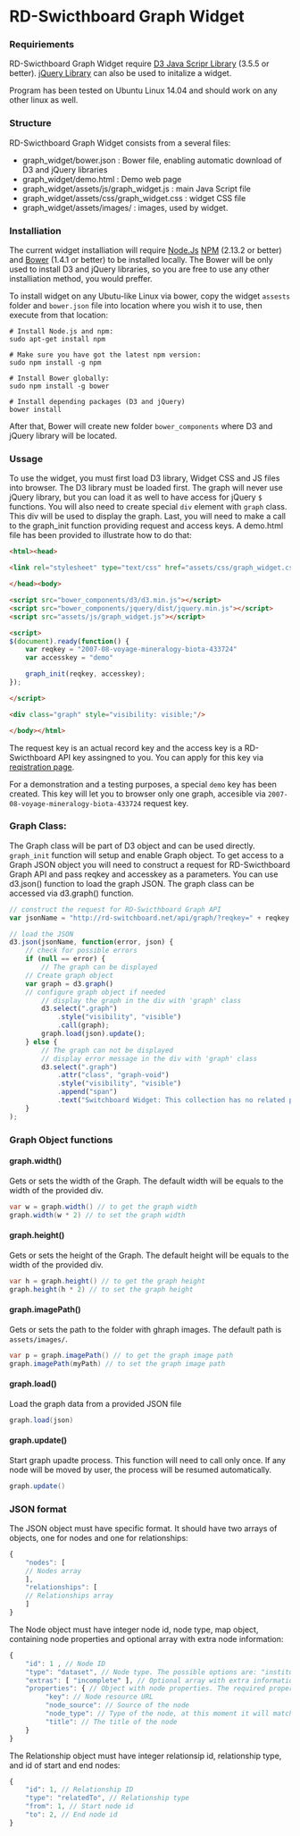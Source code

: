 # RD-Swicthboard Graph Widget

### Requiriements

RD-Swicthboard Graph Widget require [D3 Java Scripr Library](http://d3js.org/) (3.5.5 or better). [jQuery Library](https://jquery.com/) can also be used to initalize a widget. 

Program has been tested on Ubuntu Linux 14.04 and should work on any other linux as well.

### Structure

RD-Swicthboard Graph Widget consists from a several files:

* graph_widget/bower.json : Bower file, enabling automatic download of D3 and jQuery libraries
* graph_widget/demo.html : Demo web page
* graph_widget/assets/js/graph_widget.js : main Java Script file
* graph_widget/assets/css/graph_widget.css : widget CSS file
* graph_widget/assets/images/ : images, used by widget.

### Installiation

The current widget installiation will require [Node.Js](https://nodejs.org/en/) [NPM](https://www.npmjs.com/) (2.13.2 or better) and [Bower](http://bower.io/) (1.4.1 or better) to be installed locally. The Bower will be only used to install D3 and jQuery libraries,  so you are free to use any other installiation method, you would preffer.

To install widget on any Ubutu-like Linux via bower, copy the widget `assests` folder and `bower.json` file into location where you wish it to use, then execute from that location:

```
# Install Node.js and npm:
sudo apt-get install npm

# Make sure you have got the latest npm version:
sudo npm install -g npm

# Install Bower globally:
sudo npm install -g bower

# Install depending packages (D3 and jQuery)
bower install
```

After that, Bower will create new folder `bower_components` where D3 and jQuery library will be located.

### Ussage

To use the widget, you must first load D3 library, Widget CSS and JS files into browser. The D3 library must be loaded first. The graph will never use jQuery library, but you can load it as well to have access for jQuery `$` functions. You will also need to create special `div` element with `graph` class. This div will be used to display the graph. Last, you will need to make a call to the graph_init function providing request and access keys. A demo.html file has been provided to illustrate how to do that:

```html
<html><head>

<link rel="stylesheet" type="text/css" href="assets/css/graph_widget.css">

</head><body>

<script src="bower_components/d3/d3.min.js"></script>
<script src="bower_components/jquery/dist/jquery.min.js"></script>
<script src="assets/js/graph_widget.js"></script>

<script>
$(document).ready(function() {
    var reqkey = "2007-08-voyage-mineralogy-biota-433724"
    var accesskey = "demo"

    graph_init(reqkey, accesskey);
});

</script>

<div class="graph" style="visibility: visible;"/>

</body></html>
```

The request key is an actual record key and the access key is a RD-Swicthboard API key assingned to you. You can apply for this key via [reqistration page](http://rd-switchboard.net/api/registration/).

For a demonstration and a testing purposes, a special `demo` key has been created. This key will let you to browser only one graph, accesible via `2007-08-voyage-mineralogy-biota-433724` request key.

### Graph Class:

The Graph class will be part of D3 object and can be used directly. `graph_init` function will setup and enable Graph object. To get access to a Graph JSON object you will need to construct a request for RD-Swicthboard Graph API and pass reqkey and accesskey as a parameters. You can use d3.json() function to load the graph JSON. The graph class can be accessed via d3.graph() function.

```javascript
// construct the request for RD-Swicthboard Graph API 
var jsonName = "http://rd-switchboard.net/api/graph/?reqkey=" + reqkey + "&accesskey=" + accesskey;

// load the JSON
d3.json(jsonName, function(error, json) {
    // check for possible errors
    if (null == error) {
        // The graph can be displayed
	// Create graph object
	var graph = d3.graph()
	// configure graph object if needed
        // display the graph in the div with 'graph' class
        d3.select(".graph")
            .style("visibility", "visible")
            .call(graph);
        graph.load(json).update();
    } else {
        // The graph can not be displayed  
        // display error message in the div with 'graph' class
        d3.select(".graph")
            .attr("class", "graph-void")
            .style("visibility", "visible")
            .append("span")
            .text("Switchboard Widget: This collection has no related party record, grant or connected dataset.");
    }
);

```

### Graph Object functions

#### graph.width()

Gets or sets the width of the Graph. The default width will be equals to the width of the provided div.

```java script
var w = graph.width() // to get the graph width
graph.width(w * 2) // to set the graph width

```

#### graph.height()

Gets or sets the height of the Graph. The default height will be equals to the width of the provided div.

```java script
var h = graph.height() // to get the graph height
graph.height(h * 2) // to set the graph height

```

#### graph.imagePath()

Gets or sets the path to the folder with ghraph images. The default path is `assets/images/`.

```java script
var p = graph.imagePath() // to get the graph image path
graph.imagePath(myPath) // to set the graph image path

```

#### graph.load()

Load the graph data from a provided JSON file

```java script
graph.load(json)
```

#### graph.update()

Start graph upadte process. This function will need to call only once. If any node will be moved by user, the process will be resumed automatically.

```java script
graph.update()
```

### JSON format

The JSON object must have specific format. It should have two arrays of objects, one for nodes and one for relationships:

```javascript
{
    "nodes": [
	// Nodes array
    ],
    "relationships": [	
	// Relationships array
    ]
}

```

The Node object must have integer node id, node type, map object, containing node properties and optional array with extra node information:

```javascript
{
    "id": 1 , // Node ID
    "type": "dataset", // Node type. The possible options are: "institution", "researcher", "grant", "dataset" or "publication
    "extras": [ "incomplete" ], // Optional array with extra information. The "root" will indicate root node and "incomplete" will indicate a node with incomplete information
    "properties": { // Object with node properties. The required properties are: 
         "key": // Node resource URL
         "node_source": // Source of the node 
         "node_type": // Type of the node, at this moment it will match actual type of the node
         "title": // The title of the node
    }
}

```

The Relationship object must have integer relationsip id, relationship type, and id of start and end nodes:

```javascript
{
    "id": 1, // Relationship ID
    "type": "relatedTo", // Relationship type
    "from": 1, // Start node id
    "to": 2, // End node id
}

```

